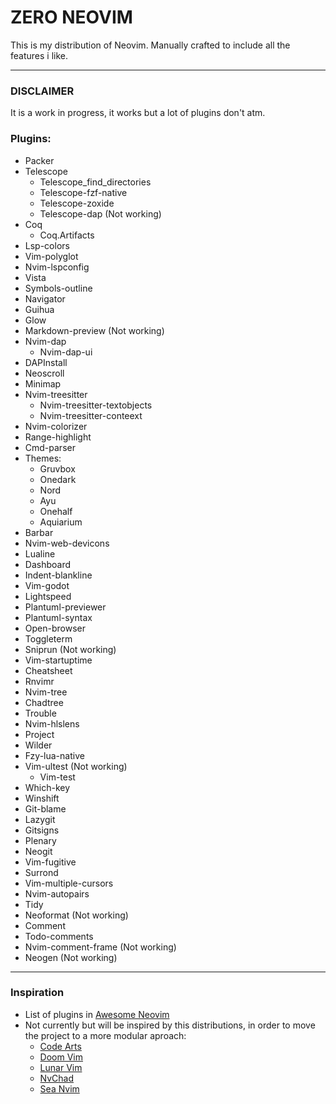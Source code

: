# ZERO NEOVIM

This is my distribution of Neovim.
Manually crafted to include all the features i like.

---

### DISCLAIMER

It is a work in progress, it works but a lot of plugins don't atm.

### Plugins:

* Packer
* Telescope
  * Telescope_find_directories
  * Telescope-fzf-native
  * Telescope-zoxide
  * Telescope-dap (Not working)
* Coq
  * Coq.Artifacts
* Lsp-colors
* Vim-polyglot
* Nvim-lspconfig
* Vista
* Symbols-outline
* Navigator
* Guihua
* Glow
* Markdown-preview (Not working)
* Nvim-dap
  * Nvim-dap-ui
* DAPInstall
* Neoscroll
* Minimap
* Nvim-treesitter
  * Nvim-treesitter-textobjects
  * Nvim-treesitter-conteext
* Nvim-colorizer
* Range-highlight
* Cmd-parser
* Themes:
  * Gruvbox
  * Onedark
  * Nord
  * Ayu
  * Onehalf
  * Aquiarium
* Barbar
* Nvim-web-devicons
* Lualine
* Dashboard
* Indent-blankline
* Vim-godot
* Lightspeed
* Plantuml-previewer
* Plantuml-syntax
* Open-browser
* Toggleterm
* Sniprun (Not working)
* Vim-startuptime
* Cheatsheet
* Rnvimr
* Nvim-tree
* Chadtree
* Trouble
* Nvim-hlslens
* Project
* Wilder
* Fzy-lua-native
* Vim-ultest (Not working)
  * Vim-test
* Which-key
* Winshift
* Git-blame
* Lazygit
* Gitsigns
* Plenary
* Neogit
* Vim-fugitive
* Surrond
* Vim-multiple-cursors
* Nvim-autopairs
* Tidy
* Neoformat (Not working)
* Comment
* Todo-comments
* Nvim-comment-frame (Not working)
* Neogen (Not working)

---

### Inspiration

* List of plugins in [Awesome Neovim](https://github.com/rockerBOO/awesome-neovim)
* Not currently but will be inspired by this distributions, in order to move the project to a more
  modular aproach:
    * [Code Arts](https://github.com/artart222/CodeArt)
    * [Doom Vim](https://github.com/NTBBloodbath/doom-nvim)
    * [Lunar Vim](https://github.com/LunarVim/LunarVim)
    * [NvChad](https://github.com/NvChad/NvChad)
    * [Sea Nvim](https://github.com/cstsunfu/.sea.nvim)
